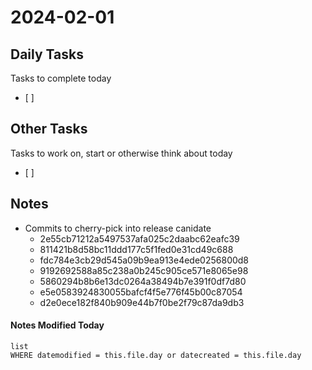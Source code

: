 
# 2024-02-01

## Daily Tasks
Tasks to complete today
- [ ]

## Other Tasks
Tasks to work on, start or otherwise think about today
- [ ]

## Notes
- Commits to cherry-pick into release canidate
	- 2e55cb71212a5497537afa025c2daabc62eafc39
	- 811421b8d58bc11ddd177c5f1fed0e31cd49c688
	- fdc784e3cb29d545a09b9ea913e4ede0256800d8
	- 9192692588a85c238a0b245c905ce571e8065e98
	- 5860294b8b6e13dc0264a38494b7e391f0df7d80
	- e5e0583924830055bafcf4f5e776f45b00c87054
	- d2e0ece182f840b909e44b7f0be2f79c87da9db3



#### Notes Modified Today
```dataview
list
WHERE datemodified = this.file.day or datecreated = this.file.day 
```

